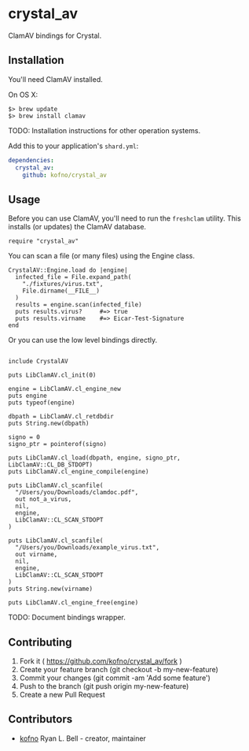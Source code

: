 # crystal_av

ClamAV bindings for Crystal.

## Installation

You'll need ClamAV installed.

On OS X:

```
$> brew update
$> brew install clamav
```

TODO: Installation instructions for other operation systems.

Add this to your application's `shard.yml`:

```yaml
dependencies:
  crystal_av:
    github: kofno/crystal_av
```


## Usage

Before you can use ClamAV, you'll need to run the `freshclam` utility. This
installs (or updates) the ClamAV database.

```crystal
require "crystal_av"
```

You can scan a file (or many files) using the Engine class.

```crystal
CrystalAV::Engine.load do |engine|
  infected_file = File.expand_path(
    "./fixtures/virus.txt",
    File.dirname(__FILE__)
  )
  results = engine.scan(infected_file)
  puts results.virus?     #=> true
  puts results.virname    #=> Eicar-Test-Signature
end
```

Or you can use the low level bindings directly.

```crystal

include CrystalAV

puts LibClamAV.cl_init(0)

engine = LibClamAV.cl_engine_new
puts engine
puts typeof(engine)

dbpath = LibClamAV.cl_retdbdir
puts String.new(dbpath)

signo = 0
signo_ptr = pointerof(signo)

puts LibClamAV.cl_load(dbpath, engine, signo_ptr, LibClamAV::CL_DB_STDOPT)
puts LibClamAV.cl_engine_compile(engine)

puts LibClamAV.cl_scanfile(
  "/Users/you/Downloads/clamdoc.pdf",
  out not_a_virus,
  nil,
  engine,
  LibClamAV::CL_SCAN_STDOPT
)

puts LibClamAV.cl_scanfile(
  "/Users/you/Downloads/example_virus.txt",
  out virname,
  nil,
  engine,
  LibClamAV::CL_SCAN_STDOPT
)
puts String.new(virname)

puts LibClamAV.cl_engine_free(engine)

```

TODO: Document bindings wrapper.


## Contributing

1. Fork it ( https://github.com/kofno/crystal_av/fork )
2. Create your feature branch (git checkout -b my-new-feature)
3. Commit your changes (git commit -am 'Add some feature')
4. Push to the branch (git push origin my-new-feature)
5. Create a new Pull Request

## Contributors

- [kofno](https://github.com/kofno) Ryan L. Bell - creator, maintainer
